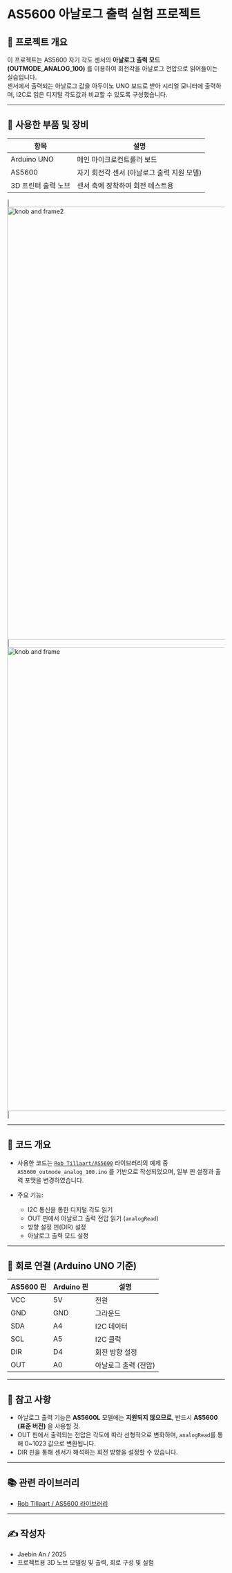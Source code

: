 # AS5600 아날로그 출력 실험 프로젝트

## 📌 프로젝트 개요

이 프로젝트는 AS5600 자기 각도 센서의 **아날로그 출력 모드(OUTMODE_ANALOG_100)** 를 이용하여 회전각을 아날로그 전압으로 읽어들이는 실습입니다.  
센서에서 출력되는 아날로그 값을 아두이노 UNO 보드로 받아 시리얼 모니터에 출력하며, I2C로 읽은 디지털 각도값과 비교할 수 있도록 구성했습니다.

---

## 🔧 사용한 부품 및 장비

| 항목 | 설명 |
|------|------|
| Arduino UNO | 메인 마이크로컨트롤러 보드 |
| AS5600 | 자기 회전각 센서 (아날로그 출력 지원 모델) |
| 3D 프린터 출력 노브 | 센서 축에 장착하여 회전 테스트용 |

| <img width="1000" alt="knob and frame2" src="https://github.com/user-attachments/assets/84f04b14-d0b2-4f64-9444-f1211907799b" /> | <img width="1072" alt="knob and frame" src="https://github.com/user-attachments/assets/77b0af62-828c-450d-bcbc-55836e7a4b0a" /> |



---

## 📁 코드 개요

- 사용한 코드는 [`Rob Tillaart/AS5600`](https://github.com/RobTillaart/AS5600) 라이브러리의 예제 중  
  `AS5600_outmode_analog_100.ino` 를 기반으로 작성되었으며, 일부 핀 설정과 출력 포맷을 변경하였습니다.

- 주요 기능:
  - I2C 통신을 통한 디지털 각도 읽기
  - OUT 핀에서 아날로그 출력 전압 읽기 (`analogRead`)
  - 방향 설정 핀(DIR) 설정
  - 아날로그 출력 모드 설정

---

## 🔌 회로 연결 (Arduino UNO 기준)

| AS5600 핀 | Arduino 핀 | 설명 |
|-----------|-------------|------|
| VCC       | 5V          | 전원 |
| GND       | GND         | 그라운드 |
| SDA       | A4          | I2C 데이터 |
| SCL       | A5          | I2C 클럭 |
| DIR       | D4          | 회전 방향 설정 |
| OUT       | A0          | 아날로그 출력 (전압) |

---

## 📝 참고 사항

- 아날로그 출력 기능은 **AS5600L** 모델에는 **지원되지 않으므로**, 반드시 **AS5600 (표준 버전)** 을 사용할 것.
- OUT 핀에서 출력되는 전압은 각도에 따라 선형적으로 변화하며, `analogRead`를 통해 0~1023 값으로 변환됩니다.
- DIR 핀을 통해 센서가 해석하는 회전 방향을 설정할 수 있습니다.

---

## 📚 관련 라이브러리

- [Rob Tillaart / AS5600 라이브러리](https://github.com/RobTillaart/AS5600)

---

## ✍️ 작성자

- Jaebin An / 2025  
- 프로젝트용 3D 노브 모델링 및 출력, 회로 구성 및 실험
